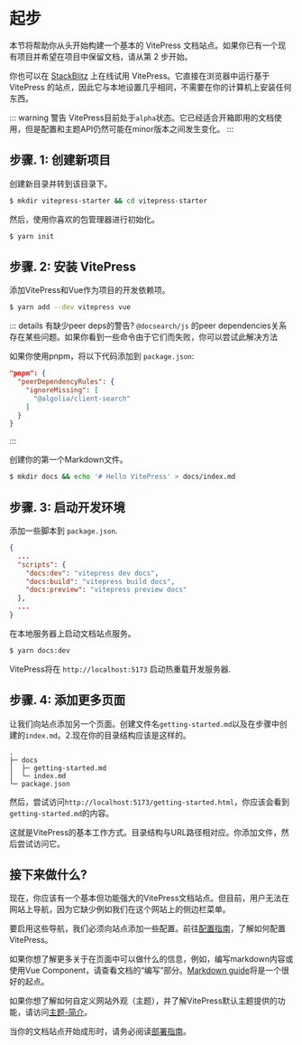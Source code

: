 # 起步

本节将帮助你从头开始构建一个基本的 VitePress 文档站点。如果你已有一个现有项目并希望在项目中保留文档，请从第 2 步开始。

你也可以在 [StackBlitz](https://vitepress.new/) 上在线试用 VitePress。它直接在浏览器中运行基于 VitePress 的站点，因此它与本地设置几乎相同，不需要在你的计算机上安装任何东西。

::: warning 警告
VitePress目前处于`alpha`状态。它已经适合开箱即用的文档使用，但是配置和主题API仍然可能在minor版本之间发生变化。
:::

## 步骤. 1: 创建新项目

创建新目录并转到该目录下。

```sh
$ mkdir vitepress-starter && cd vitepress-starter
```

然后，使用你喜欢的包管理器进行初始化。

```sh
$ yarn init
```

## 步骤. 2: 安装 VitePress

添加VitePress和Vue作为项目的开发依赖项。

```sh
$ yarn add --dev vitepress vue
```

::: details 有缺少peer deps的警告?
`@docsearch/js` 的peer dependencies关系存在某些问题。如果你看到一些命令由于它们而失败，你可以尝试此解决方法

如果你使用pnpm，将以下代码添加到 `package.json`:

```json
"pnpm": {
  "peerDependencyRules": {
    "ignoreMissing": [
      "@algolia/client-search"
    ]
  }
}
```

:::

创建你的第一个Markdown文件。

```sh
$ mkdir docs && echo '# Hello VitePress' > docs/index.md
```

## 步骤. 3: 启动开发环境

添加一些脚本到 `package.json`.

```json
{
  ...
  "scripts": {
    "docs:dev": "vitepress dev docs",
    "docs:build": "vitepress build docs",
    "docs:preview": "vitepress preview docs"
  },
  ...
}
```

在本地服务器上启动文档站点服务。

```sh
$ yarn docs:dev
```

VitePress将在 `http://localhost:5173` 启动热重载开发服务器.

## 步骤. 4: 添加更多页面

让我们向站点添加另一个页面。创建文件名`getting-started.md`以及在步骤中创建的`index.md`。2.现在你的目录结构应该是这样的。

```
.
├─ docs
│  ├─ getting-started.md
│  └─ index.md
└─ package.json
```

然后，尝试访问`http://localhost:5173/getting-started.html`，你应该会看到`getting-started.md`的内容。

这就是VitePress的基本工作方式。目录结构与URL路径相对应。你添加文件，然后尝试访问它。

## 接下来做什么?

现在，你应该有一个基本但功能强大的VitePress文档站点。但目前，用户无法在网站上导航，因为它缺少例如我们在这个网站上的侧边栏菜单。

要启用这些导航，我们必须向站点添加一些配置。前往[配置指南](./configuration)，了解如何配置VitePress。

如果你想了解更多关于在页面中可以做什么的信息，例如，编写markdown内容或使用Vue Component，请查看文档的“编写”部分。[Markdown guide](./markdown)将是一个很好的起点。

如果你想了解如何自定义网站外观（主题），并了解VitePress默认主题提供的功能，请访问[主题-简介](./theme-introduction)。

当你的文档站点开始成形时，请务必阅读[部署指南](./deploying)。
